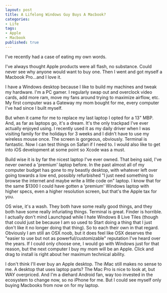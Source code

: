 ```yaml
---
layout: post
title: A Lifelong Windows Guy Buys A Macbook?
categories:
- Life
tags:
- Apple
- Macbook
published: true
---
```


I've recently had a case of eating my own words.

I've always thought Apple products were all flash, no substance. Could never see why anyone would want to buy one. Then I went and got myself a Macbook Pro...and I love it.

I have a Windows desktop because I like to build my machines and tweak my hardware. I'm a PC gamer. I regularly swap out and overclock video cards, add more ram, move my fans around trying to maximize airflow, etc. My first computer was a Gateway my mom bought for me, every computer I've had since I built myself.

But when it came for me to replace my last laptop I opted for a 13" MBP. And, as far as laptops go, it's a dream. It's the only trackpad I've ever actually enjoyed using. I recently used it as my daily driver when I was visiting family for the holidays for 3 weeks and I didn't have to use my wireless mouse once. The screen is gorgeous, obviously. Terminal is fantastic. Now I can test things on Safari if I need to. I would also like to get into iOS development at some point so Xcode was a must.

Build wise it is by far the nicest laptop I've ever owned. That being said, I've never owned a 'premium' laptop before. In the past almost all of my computer budget has gone to my beastly desktop, with whatever left over going towards a low end, possibly refurbished "I just need something to browse the internet and maybe write a little code on" laptop. I know that for the same $1300 I could have gotten a 'premium' Windows laptop with higher specs, even a higher resolution screen, but that's the Apple tax for you.

OS wise, it's a wash. They both have some really good things, and they both have some really infuriating things. Terminal is great. Finder is horrible. I actually don't mind Launchpad while I hate Windows 8 Live Tiles (though that could just be because I am so used to Start doing a thing that I just don't like it no longer doing that thing). So to each their own in that regard. Obviously I am still an OSX noob, but it does feel like OSX deserves the "easier to use but not as powerful/customizable" reputation I've heard over the years. If I could only choose one, I would go with Windows just for that reason, but the next computer I buy my mom will be an Apple. Click and drag to install is right about her maximum technical ability.

I don't think I'll ever buy an Apple desktop. The iMac still makes no sense to me. A desktop that uses laptop parts? The Mac Pro is nice to look at, but WAY overpriced. And I'm a diehard Android fan, way too invested in the ecosystem to change now, so no iPhone for me. But I could see myself only buying Macbooks from now on for my laptop.
